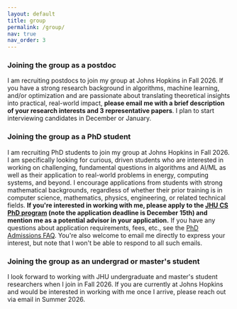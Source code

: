 ```yaml
---
layout: default
title: group
permalink: /group/
nav: true
nav_order: 3
---
```



### Joining the group as a postdoc

I am recruiting postdocs to join my group at Johns Hopkins in Fall 2026. If you have a strong research background in algorithms, machine learning, and/or optimization and are passionate about translating theoretical insights into practical, real-world impact, **please email me with a brief description of your research interests and 3 representative papers**. I plan to start interviewing candidates in December or January.

### Joining the group as a PhD student

I am recruiting PhD students to join my group at Johns Hopkins in Fall 2026. I am specifically looking for curious, driven students who are interested in working on challenging, fundamental questions in algorithms and AI/ML as well as their application to real-world problems in energy, computing systems, and beyond.
I encourage applications from students with strong mathematical backgrounds, regardless of whether their prior training is in computer science, mathematics, physics, engineering, or related technical fields.
**If you're interested in working with me, please apply to the [JHU CS PhD program](https://www.cs.jhu.edu/academic-programs/graduate-studies/phd-program/) (note the application deadline is December 15th) and mention me as a potential advisor in your application.** If you have any questions about application requirements, fees, etc., see the [PhD Admissions FAQ](https://www.cs.jhu.edu/academic-programs/graduate-studies/phd-program/phd-admissions-faqs/). You're also welcome to email me directly to express your interest, but note that I won't be able to respond to all such emails.



### Joining the group as an undergrad or master's student

I look forward to working with JHU undergraduate and master's student researchers when I join in Fall 2026. If you are currently at Johns Hopkins and would be interested in working with me once I arrive, please reach out via email in Summer 2026.





